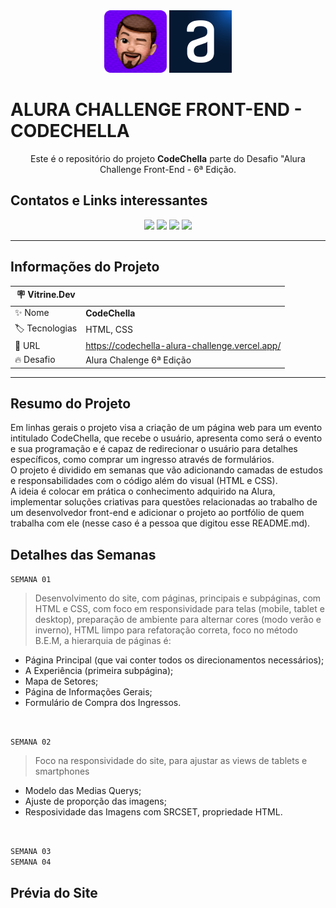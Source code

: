 <div align="center">
    <img src="./img/pedro_memoji.png" width="100" alt="icon de pedro">
    <img src="./img/favicon.1647533642.ico" width="100">
</div>

# **ALURA CHALLENGE FRONT-END - CODECHELLA**

<div class="subtitulo" align="center">
    Este é o repositório do projeto <b>CodeChella</b> parte do Desafio "Alura Challenge Front-End - 6ª Edição.
</div>

 ## **Contatos e Links interessantes**
 <div align="center">
   <a href="mailto:pedro.viniciusacm@gmail.com" target="_blank"><img src="https://img.shields.io/badge/Gmail-D14836?style=for-the-badge&logo=gmail&logoColor=white"></a>
   <a href="https://wa.me/5581992874343" target="blank"><img src="https://img.shields.io/badge/WhatsApp-25D366?style=for-the-badge&logo=whatsapp&logoColor=white"></a>
   <a href="https://www.behance.net/pedrofelixg" target="_blank"><img src="https://img.shields.io/badge/-Behance-blue?style=for-the-badge&logo=behance&logoColor=white"></a>
   <a href="www.linkedin.com/in/pedrofelixgonçalves" target="_blank"><img src="https://img.shields.io/badge/LinkedIn-0077B5?style=for-the-badge&logo=linkedin&logoColor=white"></a>
 </div>

-------------------------------------------------

## **Informações do Projeto**
| :placard:  Vitrine.Dev |     |
| -------------  | --- |
| :sparkles: Nome        | **CodeChella**
| :label: Tecnologias | HTML, CSS
| :rocket: URL         | https://codechella-alura-challenge.vercel.app/
| :fire: Desafio     | Alura Chalenge 6ª Edição

----------------------------------------------

## **Resumo do Projeto**
Em linhas gerais o projeto visa a criação de um página web para um evento intitulado CodeChella, que recebe o usuário, apresenta como será o evento e sua programação e é capaz de redirecionar o usuário para detalhes específicos, como comprar um ingresso através de formulários.<br>
O projeto é dividido em semanas que vão adicionando camadas de estudos e responsabilidades com o código além do visual (HTML e CSS).<br>
A ideia é colocar em prática o conhecimento adquirido na Alura, implementar soluções criativas para questões relacionadas ao trabalho de um desenvolvedor front-end e adicionar o projeto ao portfólio de quem trabalha com ele (nesse caso é a pessoa que digitou esse README.md).

## **Detalhes das Semanas**
`SEMANA 01`
> Desenvolvimento do site, com páginas, principais e subpáginas, com HTML e CSS, com foco em responsividade para telas (mobile, tablet e desktop), preparação de ambiente para alternar cores (modo verão e inverno), HTML limpo para refatoração correta, foco no método B.E.M, a hierarquia de páginas é:<br>
  - Página Principal (que vai conter todos os direcionamentos necessários);
  - A Experiência (primeira subpágina);
  - Mapa de Setores;
  - Página de Informações Gerais;
  - Formulário de Compra dos Ingressos.
<br>

`SEMANA 02`
> Foco na responsividade do site, para ajustar as views de tablets e smartphones<br>
  - Modelo das Medias Querys;
  - Ajuste de proporção das imagens;
  - Resposividade das Imagens com SRCSET, propriedade HTML.
<br>

`SEMANA 03`
<br>
`SEMANA 04`

## **Prévia do Site**